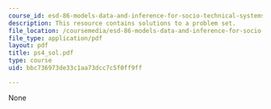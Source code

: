 ```yaml
---
course_id: esd-86-models-data-and-inference-for-socio-technical-systems-spring-2007
description: This resource contains solutions to a problem set.
file_location: /coursemedia/esd-86-models-data-and-inference-for-socio-technical-systems-spring-2007/bbc736973de33c1aa73dcc7c5f0ff9ff_ps4_sol.pdf
file_type: application/pdf
layout: pdf
title: ps4_sol.pdf
type: course
uid: bbc736973de33c1aa73dcc7c5f0ff9ff

---
```

None